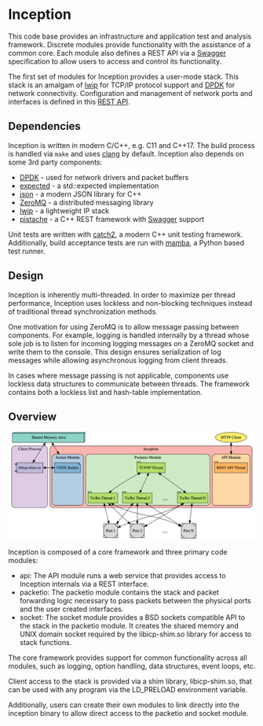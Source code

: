 # Inception

This code base provides an infrastructure and application test and analysis
framework.  Discrete modules provide functionality with the assistance of a
common core.  Each module also defines a REST API via a [Swagger](https://swagger.io)
specification to allow users to access and control its functionality.

The first set of modules for Inception provides a user-mode stack.  This
stack is an amalgam of [lwip](https://savannah.nongnu.org/projects/lwip/) for
TCP/IP protocol support and [DPDK](https://www.dpdk.org) for network connectivity.
Configuration and management of network ports and interfaces is defined in this
[REST API](api/schema/v1/inception-core.yaml).

## Dependencies

Inception is written in modern C/C++, e.g. C11 and C++17. The build process is
handled via `make` and uses [clang](https://clang.llvm.org) by default.  Inception
also depends on some 3rd party components:

* [DPDK](https://www.dpdk.org) - used for network drivers and packet buffers
* [expected](https://github.com/TartanLlama/expected) - a std::expected implementation
* [json](https://github.com/nlohmann/json) - a modern JSON library for C++
* [ZeroMQ](http://zeromq.org) - a distributed messaging library
* [lwip](https://savannah.nongnu.org/projects/lwip/) - a lightweight IP stack
* [pistache](http://pistache.io) - a C++ REST framework with [Swagger](https://swagger.io)
  support

Unit tests are written with [catch2](https://github.com/catchorg/Catch2), a modern C++
unit testing framework.  Additionally, build acceptance tests are run with
[mamba](https://github.com/nestorsalceda/mamba), a Python based test runner.

## Design

Inception is inherently multi-threaded.  In order to maximize per thread
performance, Inception uses lockless and non-blocking techniques instead
of traditional thread synchronization methods.

One motivation for using ZeroMQ is to allow message passing between components.
For example, logging is handled internally by a thread whose sole job is to
listen for incoming logging messages on a ZeroMQ socket and write them to the
console. This design  ensures serialization of log messages while allowing
asynchronous logging from client threads.

In cases where message passing is not applicable, components use lockless
data structures to communicate between threads.  The framework contains
both a lockless list and hash-table implementation.

## Overview

![Inception components](doc/images/block_diagram.png)

Inception is composed of a core framework and three primary code modules:

* api: The API module runs a web service that provides access to Inception
  internals via a REST interface.
* packetio: The packetio module contains the stack and packet forwarding logic
  necessary to pass packets between the physical ports and the user created
  interfaces.
* socket: The socket module provides a BSD sockets compatible API to the
  stack in the packetio module.  It creates the shared memory and UNIX domain
  socket required by the libicp-shim.so library for access to stack functions.

The core framework provides support for common functionality across all
modules, such as logging, option handling, data structures, event loops, etc.

Client access to the stack is provided via a shim library, libicp-shim.so, that can be
used with any program via the LD_PRELOAD environment variable.

Additionally, users can create their own modules to link directly into the inception
binary to allow direct access to the packetio and socket module.
